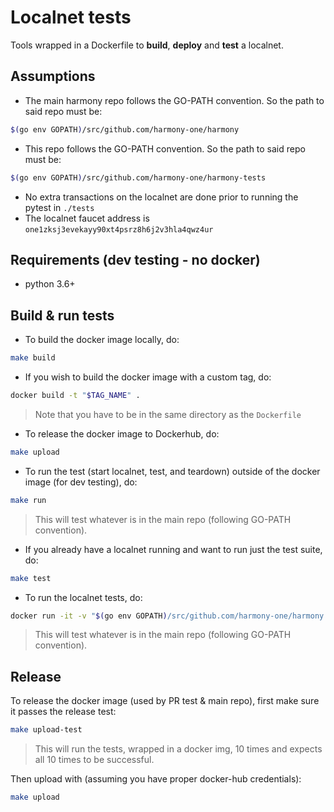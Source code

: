 # Localnet tests

Tools wrapped in a Dockerfile to **build**, **deploy** and **test** a localnet.

## Assumptions
* The main harmony repo follows the GO-PATH convention. So the path to said repo must be: 
```bash
$(go env GOPATH)/src/github.com/harmony-one/harmony
```
* This repo follows the GO-PATH convention. So the path to said repo must be:
```bash
$(go env GOPATH)/src/github.com/harmony-one/harmony-tests
```
* No extra transactions on the localnet are done prior to running the pytest in `./tests`
* The localnet faucet address is `one1zksj3evekayy90xt4psrz8h6j2v3hla4qwz4ur` 

## Requirements (dev testing - no docker)

* python 3.6+ 

## Build & run tests
* To build the docker image locally, do:
```bash
make build
```
* If you wish to build the docker image with a custom tag, do:
```bash
docker build -t "$TAG_NAME" .
``` 
> Note that you have to be in the same directory as the `Dockerfile`

* To release the docker image to Dockerhub, do:
```bash
make upload
```

* To run the test (start localnet, test, and teardown) outside of the docker image (for dev testing), do:
```bash
make run
```
> This will test whatever is in the main repo (following GO-PATH convention). 

* If you already have a localnet running and want to run just the test suite, do:
```bash
make test
```

* To run the localnet tests, do:
```bash
docker run -it -v "$(go env GOPATH)/src/github.com/harmony-one/harmony:/go/src/github.com/harmony-one/harmony" harmonyone/localnet
```
> This will test whatever is in the main repo (following GO-PATH convention).

## Release

To release the docker image (used by PR test & main repo), first make sure it passes the release test:
```bash
make upload-test
```
> This will run the tests, wrapped in a docker img, 10 times and expects all 10 times to be successful.

Then upload with (assuming you have proper docker-hub credentials):
```bash
make upload
```
